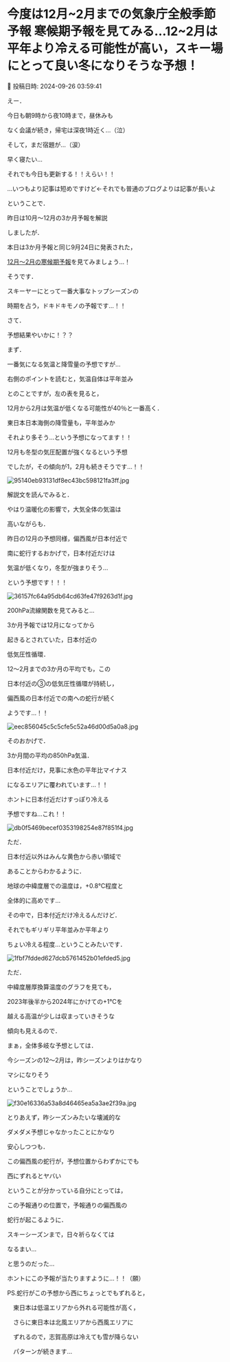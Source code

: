 # 今度は12月~2月までの気象庁全般季節予報 寒候期予報を見てみる…12~2月は平年より冷える可能性が高い，スキー場にとって良い冬になりそうな予想！

📅 投稿日時: 2024-09-26 03:59:41

えー．


今日も朝9時から夜10時まで，昼休みも


なく会議が続き，帰宅は深夜1時近く…（泣）


そして，まだ宿題が…（涙）


早く寝たい…





それでも今日も更新する！！えらい！！


…いつもより記事は短めですけど←それでも普通のブログよりは記事が長いよ





ということで．


昨日は10月～12月の3か月予報を解説


しましたが．


本日は3か月予報と同じ9月24日に発表された，


[12月～2月の寒候期予報](https://www.sunny-spot.net/chart/FCXX94.pdf)を見てみましょう…！





[](https://www.sunny-spot.net/chart/FCXX94.pdf)





そうです．


スキーヤーにとって一番大事なトップシーズンの


時期を占う，ドキドキモノの予報です…！！


さて．


予想結果やいかに！？？





まず．


一番気になる気温と降雪量の予想ですが…


右側のポイントを読むと，気温自体は平年並み


とのことですが，左の表を見ると，


12月から2月は気温が低くなる可能性が40％と一番高く．


東日本日本海側の降雪量も，平年並みか


それより多そう…という予想になってます！！


12月も冬型の気圧配置が強くなるという予想


でしたが，その傾向が1，2月も続きそうです…！！







![95140eb93131df8ec43bc598121fa3ff.jpg](images/95140eb93131df8ec43bc598121fa3ff.jpg)







解説文を読んでみると．


やはり温暖化の影響で，大気全体の気温は


高いながらも．


昨日の12月の予想同様，偏西風が日本付近で


南に蛇行するおかげで，日本付近だけは


気温が低くなり，冬型が強まりそう…


という予想です！！！







![36157fc64a95db64cd63fe47f9263d1f.jpg](images/36157fc64a95db64cd63fe47f9263d1f.jpg)







200hPa流線関数を見てみると…


3か月予報では12月になってから


起きるとされていた，日本付近の


低気圧性循環．


12～2月までの3か月の平均でも，この


日本付近の③の低気圧性循環が持続し，


偏西風の日本付近での南への蛇行が続く


ようです…！！







![eec856045c5c5cfe5c52a46d00d5a0a8.jpg](images/eec856045c5c5cfe5c52a46d00d5a0a8.jpg)







そのおかげで．


3か月間の平均の850hPa気温．


日本付近だけ，見事に水色の平年比マイナス


になるエリアに覆われています…！！


ホントに日本付近だけすっぽり冷える


予想ですね…これ！！







![db0f5469becef0353198254e87f851f4.jpg](images/db0f5469becef0353198254e87f851f4.jpg)







ただ．


日本付近以外はみんな黄色から赤い領域で


あることからわかるように．


地球の中緯度層での温度は，+0.8℃程度と


全体的に高めです…


その中で，日本付近だけ冷えるんだけど．


それでもギリギリ平年並みか平年より


ちょい冷える程度…ということみたいです．







![1fbf7fdded627dcb5761452b01efded5.jpg](images/1fbf7fdded627dcb5761452b01efded5.jpg)







ただ．


中緯度層厚換算温度のグラフを見ても，


2023年後半から2024年にかけての+1℃を


越える高温が少しは収まっていきそうな


傾向も見えるので．


まぁ，全体多岐な予想としては．


今シーズンの12～2月は，昨シーズンよりはかなり


マシになりそう


ということでしょうか…







![f30e16336a53a8d46465ea5a3ae2f39a.jpg](images/f30e16336a53a8d46465ea5a3ae2f39a.jpg)







とりあえず，昨シーズンみたいな壊滅的な


ダメダメ予想じゃなかったことにかなり


安心しつつも．


この偏西風の蛇行が，予想位置からわずかにでも


西にずれるとヤバい


ということが分かっている自分にとっては，


この予報通りの位置で，予報通りの偏西風の


蛇行が起こるように．


スキーシーズンまで，日々祈らなくては


なるまい…


と思うのだった…





ホントにこの予報が当たりますように…！！（願）





PS.蛇行がこの予想から西にちょっとでもずれると，


　東日本は低温エリアから外れる可能性が高く，


　さらに東日本は北風エリアから西風エリアに


　ずれるので，志賀高原は冷えても雪が降らない


　パターンが続きます…
